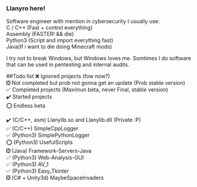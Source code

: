 ### Llanyro here!
Software engineer with mention in cybersecurity
I usually use:<br/>
C / C++ (Fast + control everything) <br/>
Assembly (FASTER! && die) <br/>
Python3 (Script and import everything fast) <br/>
Java(If i want to die doing Minecraft mods) <br/>

I try not to break Windows, but Windows loves me.
Somtimes I do software that can be used in pentesting and internal audits.

##Todo list
❌ Ignored projects (fow now?) <br/>
❎ Not completed but prob not gonna get an update (Prob stable version) <br/>
✅ Completed projects (Maximun beta, never Final, stable version) <br/>
✔️ Started projects <br/>
⭕ Endless beta <br/>

✔️ (C/C++, asm) Llanylib.so and Llanylib.dll (Private :P) <br/>
✅ (C/C++) SimpleCppLogger <br/>
✅ (Python3) SimplePythonLogger <br/>
⭕ (Python3) UsefulScripts <br/>
❎ (Java) Framework-Servers-Java <br/>
✅ (Python3) Web-Analysis-GUI <br/>
✅ (Python3) AV_1 <br/>
✅ (Python3) Easy_Tkinter <br/>
❎ (C# + Unity3d) MaybeSpaceInvaders <br/>
